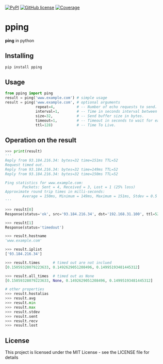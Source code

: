 [![PyPI](https://img.shields.io/badge/pypi-0.0.6-blue)](https://pypi.org/project/pping/)
[![GitHub license](https://img.shields.io/github/license/JLMin/pping)](https://github.com/JLMin/pping/blob/master/LICENSE)
[![Coverage](https://img.shields.io/badge/coverage-95%25-green)](https://github.com/JLMin/pping)

# pping

**ping** in python

## Installing

```python
pip install pping
```

## Usage

```python
from pping import ping
result = ping('www.example.com') # simple usage
result = ping('www.example.com', # optional arguments
              repeat=4,          # -- Number of echo requests to send.
              interval=1,        # -- Time in seconds interval between each request.
              size=32,           # -- Send buffer size in bytes.
              timeout=1,         # -- Timeout in seconds to wait for each reply.
              ttl=128)           # -- Time To Live.
```

## Operation on the result

```python
>>> print(result)
'''
Reply from 93.184.216.34: bytes=32 time=151ms TTL=52
Request timed out.
Reply from 93.184.216.34: bytes=32 time=149ms TTL=52
Reply from 93.184.216.34: bytes=32 time=150ms TTL=52

Ping statistics for www.example.com:
        Packets: Sent = 4, Received = 3, Lost = 1 (25% loss)
Approximate round trip times in milli-seconds:
        Average = 150ms, Minimum = 149ms, Maximum = 151ms, Stdev = 0.5
'''
```

```python
>>> result[0]
Response(status='ok', src='93.184.216.34', dst='192.168.31.100', ttl=52, size=32, seq=1, rtt=0.15059328079223633)

>>> result[1]
Response(status='timedout')
```

```python
>>> result.hostname
'www.example.com'

>>> result.iplist
['93.184.216.34']
```

```python
>>> result.times      # timed out are not inclued
[0.15059328079223633, 0.1492629051208496, 0.14995193481445312]

>>> result.all_times  # timed out as None
[0.15059328079223633, None, 0.1492629051208496, 0.14995193481445312]
```

```python
# other properties
>>> result.hostalias
>>> result.avg
>>> result.min
>>> result.max
>>> result.stdev
>>> result.sent
>>> result.recv
>>> result.lost
```

## License

This project is licensed under the MIT License - see the LICENSE file for details
